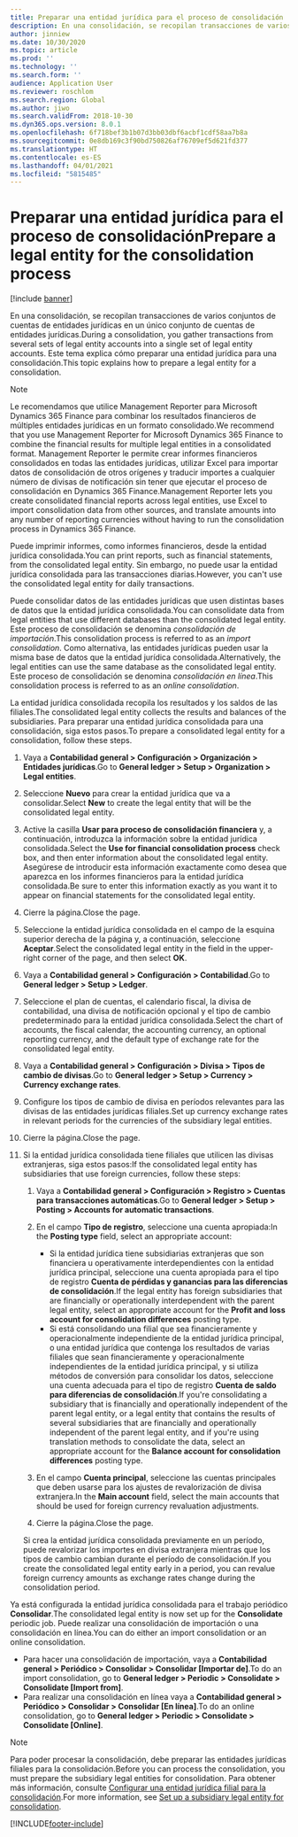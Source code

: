 ```yaml
---
title: Preparar una entidad jurídica para el proceso de consolidación
description: En una consolidación, se recopilan transacciones de varios conjuntos de cuentas de entidades jurídicas en un único conjunto de cuentas de entidades jurídicas. Este tema explica cómo preparar una entidad jurídica para una consolidación.
author: jinniew
ms.date: 10/30/2020
ms.topic: article
ms.prod: ''
ms.technology: ''
ms.search.form: ''
audience: Application User
ms.reviewer: roschlom
ms.search.region: Global
ms.author: jiwo
ms.search.validFrom: 2018-10-30
ms.dyn365.ops.version: 8.0.1
ms.openlocfilehash: 6f718bef3b1b07d3bb03dbf6acbf1cdf58aa7b8a
ms.sourcegitcommit: 0e8db169c3f90bd750826af76709ef5d621fd377
ms.translationtype: HT
ms.contentlocale: es-ES
ms.lasthandoff: 04/01/2021
ms.locfileid: "5815485"
---
```

# <a name="prepare-a-legal-entity-for-the-consolidation-process"></a><span data-ttu-id="ea37d-104">Preparar una entidad jurídica para el proceso de consolidación</span><span class="sxs-lookup"><span data-stu-id="ea37d-104">Prepare a legal entity for the consolidation process</span></span>

[!include [banner](../includes/banner.md)]

<span data-ttu-id="ea37d-105">En una consolidación, se recopilan transacciones de varios conjuntos de cuentas de entidades jurídicas en un único conjunto de cuentas de entidades jurídicas.</span><span class="sxs-lookup"><span data-stu-id="ea37d-105">During a consolidation, you gather transactions from several sets of legal entity accounts into a single set of legal entity accounts.</span></span> <span data-ttu-id="ea37d-106">Este tema explica cómo preparar una entidad jurídica para una consolidación.</span><span class="sxs-lookup"><span data-stu-id="ea37d-106">This topic explains how to prepare a legal entity for a consolidation.</span></span>

> [!NOTE]
> <span data-ttu-id="ea37d-107">Le recomendamos que utilice Management Reporter para Microsoft Dynamics 365 Finance para combinar los resultados financieros de múltiples entidades jurídicas en un formato consolidado.</span><span class="sxs-lookup"><span data-stu-id="ea37d-107">We recommend that you use Management Reporter for Microsoft Dynamics 365 Finance to combine the financial results for multiple legal entities in a consolidated format.</span></span> <span data-ttu-id="ea37d-108">Management Reporter le permite crear informes financieros consolidados en todas las entidades jurídicas, utilizar Excel para importar datos de consolidación de otros orígenes y traducir importes a cualquier número de divisas de notificación sin tener que ejecutar el proceso de consolidación en Dynamics 365 Finance.</span><span class="sxs-lookup"><span data-stu-id="ea37d-108">Management Reporter lets you create consolidated financial reports across legal entities, use Excel to import consolidation data from other sources, and translate amounts into any number of reporting currencies without having to run the consolidation process in Dynamics 365 Finance.</span></span>

<span data-ttu-id="ea37d-109">Puede imprimir informes, como informes financieros, desde la entidad jurídica consolidada.</span><span class="sxs-lookup"><span data-stu-id="ea37d-109">You can print reports, such as financial statements, from the consolidated legal entity.</span></span> <span data-ttu-id="ea37d-110">Sin embargo, no puede usar la entidad jurídica consolidada para las transacciones diarias.</span><span class="sxs-lookup"><span data-stu-id="ea37d-110">However, you can't use the consolidated legal entity for daily transactions.</span></span>

<span data-ttu-id="ea37d-111">Puede consolidar datos de las entidades jurídicas que usen distintas bases de datos que la entidad jurídica consolidada.</span><span class="sxs-lookup"><span data-stu-id="ea37d-111">You can consolidate data from legal entities that use different databases than the consolidated legal entity.</span></span> <span data-ttu-id="ea37d-112">Este proceso de consolidación se denomina *consolidación de importación*.</span><span class="sxs-lookup"><span data-stu-id="ea37d-112">This consolidation process is referred to as an *import consolidation*.</span></span> <span data-ttu-id="ea37d-113">Como alternativa, las entidades jurídicas pueden usar la misma base de datos que la entidad jurídica consolidada.</span><span class="sxs-lookup"><span data-stu-id="ea37d-113">Alternatively, the legal entities can use the same database as the consolidated legal entity.</span></span> <span data-ttu-id="ea37d-114">Este proceso de consolidación se denomina *consolidación en línea*.</span><span class="sxs-lookup"><span data-stu-id="ea37d-114">This consolidation process is referred to as an *online consolidation*.</span></span>

<span data-ttu-id="ea37d-115">La entidad jurídica consolidada recopila los resultados y los saldos de las filiales.</span><span class="sxs-lookup"><span data-stu-id="ea37d-115">The consolidated legal entity collects the results and balances of the subsidiaries.</span></span> <span data-ttu-id="ea37d-116">Para preparar una entidad jurídica consolidada para una consolidación, siga estos pasos.</span><span class="sxs-lookup"><span data-stu-id="ea37d-116">To prepare a consolidated legal entity for a consolidation, follow these steps.</span></span>

1. <span data-ttu-id="ea37d-117">Vaya a **Contabilidad general \> Configuración \> Organización \> Entidades jurídicas**.</span><span class="sxs-lookup"><span data-stu-id="ea37d-117">Go to **General ledger \> Setup \> Organization \> Legal entities**.</span></span>
2. <span data-ttu-id="ea37d-118">Seleccione **Nuevo** para crear la entidad jurídica que va a consolidar.</span><span class="sxs-lookup"><span data-stu-id="ea37d-118">Select **New** to create the legal entity that will be the consolidated legal entity.</span></span>
3. <span data-ttu-id="ea37d-119">Active la casilla **Usar para proceso de consolidación financiera** y, a continuación, introduzca la información sobre la entidad jurídica consolidada.</span><span class="sxs-lookup"><span data-stu-id="ea37d-119">Select the **Use for financial consolidation process** check box, and then enter information about the consolidated legal entity.</span></span> <span data-ttu-id="ea37d-120">Asegúrese de introducir esta información exactamente como desea que aparezca en los informes financieros para la entidad jurídica consolidada.</span><span class="sxs-lookup"><span data-stu-id="ea37d-120">Be sure to enter this information exactly as you want it to appear on financial statements for the consolidated legal entity.</span></span>
4. <span data-ttu-id="ea37d-121">Cierre la página.</span><span class="sxs-lookup"><span data-stu-id="ea37d-121">Close the page.</span></span>
5. <span data-ttu-id="ea37d-122">Seleccione la entidad jurídica consolidada en el campo de la esquina superior derecha de la página y, a continuación, seleccione **Aceptar**.</span><span class="sxs-lookup"><span data-stu-id="ea37d-122">Select the consolidated legal entity in the field in the upper-right corner of the page, and then select **OK**.</span></span>
6. <span data-ttu-id="ea37d-123">Vaya a **Contabilidad general \> Configuración \> Contabilidad**.</span><span class="sxs-lookup"><span data-stu-id="ea37d-123">Go to **General ledger \> Setup \> Ledger**.</span></span>
7. <span data-ttu-id="ea37d-124">Seleccione el plan de cuentas, el calendario fiscal, la divisa de contabilidad, una divisa de notificación opcional y el tipo de cambio predeterminado para la entidad jurídica consolidada.</span><span class="sxs-lookup"><span data-stu-id="ea37d-124">Select the chart of accounts, the fiscal calendar, the accounting currency, an optional reporting currency, and the default type of exchange rate for the consolidated legal entity.</span></span> 
8. <span data-ttu-id="ea37d-125">Vaya a **Contabilidad general \> Configuración \> Divisa \> Tipos de cambio de divisas**.</span><span class="sxs-lookup"><span data-stu-id="ea37d-125">Go to **General ledger \> Setup \> Currency \> Currency exchange rates**.</span></span>
9. <span data-ttu-id="ea37d-126">Configure los tipos de cambio de divisa en períodos relevantes para las divisas de las entidades jurídicas filiales.</span><span class="sxs-lookup"><span data-stu-id="ea37d-126">Set up currency exchange rates in relevant periods for the currencies of the subsidiary legal entities.</span></span>
10. <span data-ttu-id="ea37d-127">Cierre la página.</span><span class="sxs-lookup"><span data-stu-id="ea37d-127">Close the page.</span></span>
11. <span data-ttu-id="ea37d-128">Si la entidad jurídica consolidada tiene filiales que utilicen las divisas extranjeras, siga estos pasos:</span><span class="sxs-lookup"><span data-stu-id="ea37d-128">If the consolidated legal entity has subsidiaries that use foreign currencies, follow these steps:</span></span>

    1. <span data-ttu-id="ea37d-129">Vaya a **Contabilidad general \> Configuración \> Registro \> Cuentas para transacciones automáticas**.</span><span class="sxs-lookup"><span data-stu-id="ea37d-129">Go to **General ledger \> Setup \> Posting \> Accounts for automatic transactions**.</span></span>
    2. <span data-ttu-id="ea37d-130">En el campo **Tipo de registro**, seleccione una cuenta apropiada:</span><span class="sxs-lookup"><span data-stu-id="ea37d-130">In the **Posting type** field, select an appropriate account:</span></span>

        - <span data-ttu-id="ea37d-131">Si la entidad jurídica tiene subsidiarias extranjeras que son financiera u operativamente interdependientes con la entidad jurídica principal, seleccione una cuenta apropiada para el tipo de registro **Cuenta de pérdidas y ganancias para las diferencias de consolidación**.</span><span class="sxs-lookup"><span data-stu-id="ea37d-131">If the legal entity has foreign subsidiaries that are financially or operationally interdependent with the parent legal entity, select an appropriate account for the **Profit and loss account for consolidation differences** posting type.</span></span>
        - <span data-ttu-id="ea37d-132">Si está consolidando una filial que sea financieramente y operacionalmente independiente de la entidad jurídica principal, o una entidad jurídica que contenga los resultados de varias filiales que sean financieramente y operacionalmente independientes de la entidad jurídica principal, y si utiliza métodos de conversión para consolidar los datos, seleccione una cuenta adecuada para el tipo de registro **Cuenta de saldo para diferencias de consolidación**.</span><span class="sxs-lookup"><span data-stu-id="ea37d-132">If you're consolidating a subsidiary that is financially and operationally independent of the parent legal entity, or a legal entity that contains the results of several subsidiaries that are financially and operationally independent of the parent legal entity, and if you're using translation methods to consolidate the data, select an appropriate account for the **Balance account for consolidation differences** posting type.</span></span>

    3. <span data-ttu-id="ea37d-133">En el campo **Cuenta principal**, seleccione las cuentas principales que deben usarse para los ajustes de revalorización de divisa extranjera.</span><span class="sxs-lookup"><span data-stu-id="ea37d-133">In the **Main account** field, select the main accounts that should be used for foreign currency revaluation adjustments.</span></span>
    4. <span data-ttu-id="ea37d-134">Cierre la página.</span><span class="sxs-lookup"><span data-stu-id="ea37d-134">Close the page.</span></span>

    <span data-ttu-id="ea37d-135">Si crea la entidad jurídica consolidada previamente en un período, puede revalorizar los importes en divisa extranjera mientras que los tipos de cambio cambian durante el período de consolidación.</span><span class="sxs-lookup"><span data-stu-id="ea37d-135">If you create the consolidated legal entity early in a period, you can revalue foreign currency amounts as exchange rates change during the consolidation period.</span></span>

<span data-ttu-id="ea37d-136">Ya está configurada la entidad jurídica consolidada para el trabajo periódico **Consolidar**.</span><span class="sxs-lookup"><span data-stu-id="ea37d-136">The consolidated legal entity is now set up for the **Consolidate** periodic job.</span></span> <span data-ttu-id="ea37d-137">Puede realizar una consolidación de importación o una consolidación en línea.</span><span class="sxs-lookup"><span data-stu-id="ea37d-137">You can do either an import consolidation or an online consolidation.</span></span>

- <span data-ttu-id="ea37d-138">Para hacer una consolidación de importación, vaya a **Contabilidad general \> Periódico \> Consolidar \> Consolidar \[Importar de\]**.</span><span class="sxs-lookup"><span data-stu-id="ea37d-138">To do an import consolidation, go to **General ledger \> Periodic \> Consolidate \> Consolidate \[Import from\]**.</span></span>
- <span data-ttu-id="ea37d-139">Para realizar una consolidación en línea vaya a **Contabilidad general \> Periódico \> Consolidar \> Consolidar \[En línea\]**.</span><span class="sxs-lookup"><span data-stu-id="ea37d-139">To do an online consolidation, go to **General ledger \> Periodic \> Consolidate \> Consolidate \[Online\]**.</span></span>

> [!NOTE]
> <span data-ttu-id="ea37d-140">Para poder procesar la consolidación, debe preparar las entidades jurídicas filiales para la consolidación.</span><span class="sxs-lookup"><span data-stu-id="ea37d-140">Before you can process the consolidation, you must prepare the subsidiary legal entities for consolidation.</span></span> <span data-ttu-id="ea37d-141">Para obtener más información, consulte [Configurar una entidad jurídica filial para la consolidación](set-up-subsidiary-company-for-consolidation.md).</span><span class="sxs-lookup"><span data-stu-id="ea37d-141">For more information, see [Set up a subsidiary legal entity for consolidation](set-up-subsidiary-company-for-consolidation.md).</span></span>


[!INCLUDE[footer-include](../../includes/footer-banner.md)]
